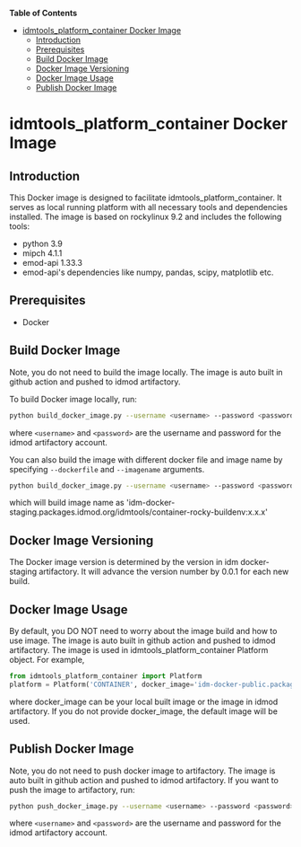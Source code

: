 <!-- START doctoc generated TOC please keep comment here to allow auto update -->
<!-- DON'T EDIT THIS SECTION, INSTEAD RE-RUN doctoc TO UPDATE -->
**Table of Contents**

- [idmtools_platform_container Docker Image](#idmtools_platform_container-docker-image)
  - [Introduction](#introduction)
  - [Prerequisites](#prerequisites)
  - [Build Docker Image](#build-docker-image)
  - [Docker Image Versioning](#docker-image-versioning)
  - [Docker Image Usage](#docker-image-usage)
  - [Publish Docker Image](#publish-docker-image)

<!-- END doctoc generated TOC please keep comment here to allow auto update -->

# idmtools_platform_container Docker Image

## Introduction
This Docker image is designed to facilitate idmtools_platform_container. It serves as local running platform with all necessary tools and dependencies installed. The image is based on rockylinux 9.2 and includes the following tools:
- python 3.9
- mipch 4.1.1
- emod-api 1.33.3
- emod-api's dependencies like numpy, pandas, scipy, matplotlib etc.

## Prerequisites
- Docker

## Build Docker Image
Note, you do not need to build the image locally. The image is auto built in github action and pushed to idmod artifactory. 

To build Docker image locally, run:
```bash
python build_docker_image.py --username <username> --password <password>
```
where `<username>` and `<password>` are the username and password for the idmod artifactory account.

You can also build the image with different docker file and image name by specifying `--dockerfile` and `--imagename` arguments.
```bash
python build_docker_image.py --username <username> --password <password> --dockerfile Dockerfile_buildenv --imagename container-rocky-buildenv
```
which will build image name as 'idm-docker-staging.packages.idmod.org/idmtools/container-rocky-buildenv:x.x.x'

## Docker Image Versioning
The Docker image version is determined by the version in idm docker-staging artifactory. It will advance the version number by 0.0.1 for each new build.

## Docker Image Usage
By default, you DO NOT need to worry about the image build and how to use image. The image is auto built in github action and pushed to idmod artifactory. The image is used in idmtools_platform_container Platform object. For example, 
```python
from idmtools_platform_container import Platform
platform = Platform('CONTAINER', docker_image='idm-docker-public.packages.idmod.org/idmtools/container-rocky-runtime:x.x.x')
```
where docker_image can be your local built image or the image in idmod artifactory.
If you do not provide docker_image, the default image will be used.

## Publish Docker Image
Note, you do not need to push docker image to artifactory. The image is auto built in github action and pushed to idmod artifactory.
If you want to push the image to artifactory, run:
```bash
python push_docker_image.py --username <username> --password <password>
```
where `<username>` and `<password>` are the username and password for the idmod artifactory account.
